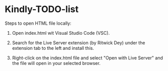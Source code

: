 # Kindly-TODO-list

Steps to open HTML file locally:

1. Open index.html wit Visual Studio Code (VSC).

2. Search for the Live Server extension (by Ritwick Dey) under the extension tab to the left and install this.

3. Right-click on the index.html file and select "Open with Live Server" and the file will open in your selected browser.
